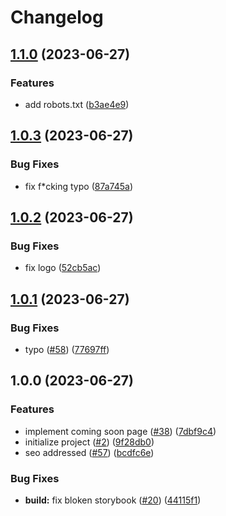 # Changelog

## [1.1.0](https://github.com/suzuka-kosen-festa/2023-hp/compare/1.0.3...1.1.0) (2023-06-27)


### Features

* add robots.txt ([b3ae4e9](https://github.com/suzuka-kosen-festa/2023-hp/commit/b3ae4e9d1ee7b88b0e4d8f51f46c6a85983e35d0))

## [1.0.3](https://github.com/suzuka-kosen-festa/2023-hp/compare/1.0.2...1.0.3) (2023-06-27)


### Bug Fixes

* fix f*cking typo ([87a745a](https://github.com/suzuka-kosen-festa/2023-hp/commit/87a745a4e01b9cc5555fe91da76c676a76044569))

## [1.0.2](https://github.com/suzuka-kosen-festa/2023-hp/compare/1.0.1...1.0.2) (2023-06-27)


### Bug Fixes

* fix logo ([52cb5ac](https://github.com/suzuka-kosen-festa/2023-hp/commit/52cb5acc876bdc51afaed4a25531be9ae0fdb77e))

## [1.0.1](https://github.com/suzuka-kosen-festa/2023-hp/compare/1.0.0...1.0.1) (2023-06-27)


### Bug Fixes

* typo ([#58](https://github.com/suzuka-kosen-festa/2023-hp/issues/58)) ([77697ff](https://github.com/suzuka-kosen-festa/2023-hp/commit/77697ff2a5e2f0a2e15b98badf60f97311a9c4d2))

## 1.0.0 (2023-06-27)


### Features

* implement coming soon page ([#38](https://github.com/suzuka-kosen-festa/2023-hp/issues/38)) ([7dbf9c4](https://github.com/suzuka-kosen-festa/2023-hp/commit/7dbf9c41472ccc3b2e52df022efb20eec37c2482))
* initialize project ([#2](https://github.com/suzuka-kosen-festa/2023-hp/issues/2)) ([9f28db0](https://github.com/suzuka-kosen-festa/2023-hp/commit/9f28db02193199889f502fd29d5a2b32e010996e))
* seo addressed ([#57](https://github.com/suzuka-kosen-festa/2023-hp/issues/57)) ([bcdfc6e](https://github.com/suzuka-kosen-festa/2023-hp/commit/bcdfc6e3f671ba5776ec4d068974a8a08f57924a))


### Bug Fixes

* **build:** fix bloken storybook ([#20](https://github.com/suzuka-kosen-festa/2023-hp/issues/20)) ([44115f1](https://github.com/suzuka-kosen-festa/2023-hp/commit/44115f11b09c6159afc93198a66292027fb037b9))
